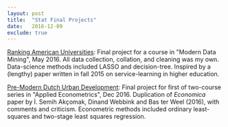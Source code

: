 ```yaml
---
layout: post
title:  "Stat Final Projects"
date:   2016-12-09
exclude: true
---
```


[Ranking American Universities](stat471final): Final project for a course in "Modern Data Mining", May 2016. All data collection, collation, and cleaning was my own. Data-science methods included LASSO and decision-tree. Inspired by a (lengthy) paper written in fall 2015 on service-learning in higher education.

[Pre-Modern Dutch Urban Development](stat520final): Final project for first of two-course series in "Applied Econometrics", Dec 2016. Duplication of *Economica* paper by İ. Semih Akçomak, Dinand Webbink and Bas ter Weel (2016), with comments and criticism. Econometric methods included ordinary least-squares and two-stage least squares regression.
<div>&nbsp;</div>

